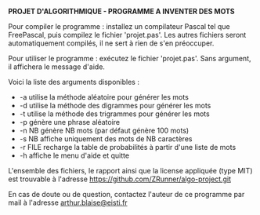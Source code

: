 
**PROJET D'ALGORITHMIQUE - PROGRAMME A INVENTER DES MOTS**



Pour compiler le programme : installez un compilateur Pascal tel que FreePascal, puis compilez le fichier 'projet.pas'. Les autres fichiers seront automatiquement compilés, il ne sert à rien de s'en préoccuper.


Pour utiliser le programme : exécutez le fichier 'projet.pas'. Sans argument, il affichera le message d'aide.

Voici la liste des arguments disponibles :

* -a        utilise la méthode aléatoire pour générer les mots
* -d        utilise la méthode des digrammes pour générer les mots
* -t        utilise la méthode des trigrammes pour générer les mots
* -p        génère une phrase aléatoire
* -n NB     génère NB mots (par défaut génère 100 mots)
* -s NB     affiche uniquement des mots de NB caractères
* -r FILE   recharge la table de probabilités à partir d'une liste de mots
* -h        affiche le menu d'aide et quitte


L'ensemble des fichiers, le rapport ainsi que la license appliquée (type MIT) est trouvable à l'adresse https://github.com/ZRunner/algo-project.git


En cas de doute ou de question, contactez l'auteur de ce programme par mail à l'adresse arthur.blaise@eisti.fr

